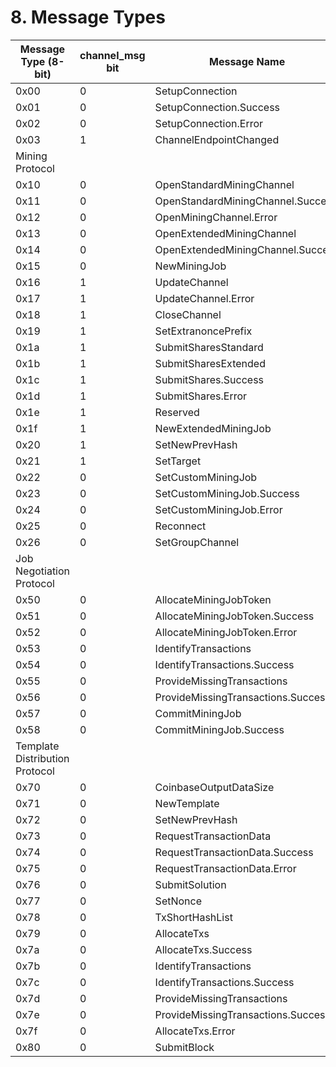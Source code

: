 # 8. Message Types

| Message Type (8-bit)           | channel_msg bit | Message Name                       |
| ------------------------------ | --------------- | ---------------------------------- |
| 0x00                           | 0               | SetupConnection                    |
| 0x01                           | 0               | SetupConnection.Success            |
| 0x02                           | 0               | SetupConnection.Error              |
| 0x03                           | 1               | ChannelEndpointChanged             |
| Mining Protocol                |                 |                                    |
| 0x10                           | 0               | OpenStandardMiningChannel          |
| 0x11                           | 0               | OpenStandardMiningChannel.Success  |
| 0x12                           | 0               | OpenMiningChannel.Error            |
| 0x13                           | 0               | OpenExtendedMiningChannel          |
| 0x14                           | 0               | OpenExtendedMiningChannel.Success  |
| 0x15                           | 0               | NewMiningJob                       |
| 0x16                           | 1               | UpdateChannel                      |
| 0x17                           | 1               | UpdateChannel.Error                |
| 0x18                           | 1               | CloseChannel                       |
| 0x19                           | 1               | SetExtranoncePrefix                |
| 0x1a                           | 1               | SubmitSharesStandard               |
| 0x1b                           | 1               | SubmitSharesExtended               |
| 0x1c                           | 1               | SubmitShares.Success               |
| 0x1d                           | 1               | SubmitShares.Error                 |
| 0x1e                           | 1               | Reserved                           |
| 0x1f                           | 1               | NewExtendedMiningJob               |
| 0x20                           | 1               | SetNewPrevHash                     |
| 0x21                           | 1               | SetTarget                          |
| 0x22                           | 0               | SetCustomMiningJob                 |
| 0x23                           | 0               | SetCustomMiningJob.Success         |
| 0x24                           | 0               | SetCustomMiningJob.Error           |
| 0x25                           | 0               | Reconnect                          |
| 0x26                           | 0               | SetGroupChannel                    |
| Job Negotiation Protocol       |                 |                                    |
| 0x50                           | 0               | AllocateMiningJobToken             |
| 0x51                           | 0               | AllocateMiningJobToken.Success     |
| 0x52                           | 0               | AllocateMiningJobToken.Error       |
| 0x53                           | 0               | IdentifyTransactions               |
| 0x54                           | 0               | IdentifyTransactions.Success       |
| 0x55                           | 0               | ProvideMissingTransactions         |
| 0x56                           | 0               | ProvideMissingTransactions.Success |
| 0x57                           | 0               | CommitMiningJob                    |
| 0x58                           | 0               | CommitMiningJob.Success            |
| Template Distribution Protocol |                 |                                    |
| 0x70                           | 0               | CoinbaseOutputDataSize             |
| 0x71                           | 0               | NewTemplate                        |
| 0x72                           | 0               | SetNewPrevHash                     |
| 0x73                           | 0               | RequestTransactionData             |
| 0x74                           | 0               | RequestTransactionData.Success     |
| 0x75                           | 0               | RequestTransactionData.Error       |
| 0x76                           | 0               | SubmitSolution                     |
| 0x77                           | 0               | SetNonce                           |
| 0x78                           | 0               | TxShortHashList                    |
| 0x79                           | 0               | AllocateTxs                        |
| 0x7a                           | 0               | AllocateTxs.Success                |
| 0x7b                           | 0               | IdentifyTransactions               |
| 0x7c                           | 0               | IdentifyTransactions.Success       |
| 0x7d                           | 0               | ProvideMissingTransactions         |
| 0x7e                           | 0               | ProvideMissingTransactions.Success |
| 0x7f                           | 0               | AllocateTxs.Error                  |
| 0x80                           | 0               | SubmitBlock                        |
